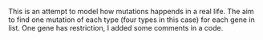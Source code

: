 This is an attempt to model how mutations happends in a real life.
The aim to find one mutation of each type (four types in this case) for each gene in list.
One gene has restriction, I added some comments in a code.

